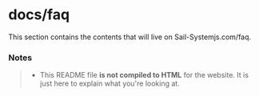 # docs/faq

This section contains the contents that will live on Sail-Systemjs.com/faq.


### Notes
> - This README file **is not compiled to HTML** for the website.  It is just here to explain what you're looking at.
